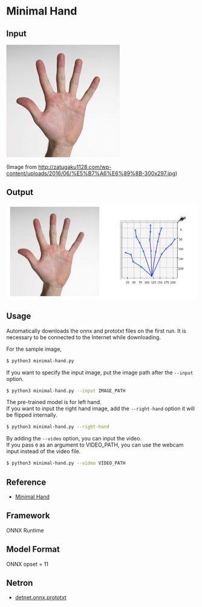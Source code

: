 # Minimal Hand

## Input

![Input](demo.jpg)

(Image from http://zatugaku1128.com/wp-content/uploads/2016/06/%E5%B7%A6%E6%89%8B-300x297.jpg)

## Output

![Output](output.png)

## Usage
Automatically downloads the onnx and prototxt files on the first run.
It is necessary to be connected to the Internet while downloading.

For the sample image,
``` bash
$ python3 minimal-hand.py
```

If you want to specify the input image, put the image path after the `--input` option.  
```bash
$ python3 minimal-hand.py --input IMAGE_PATH
```

The pre-trained model is for left hand.  
If you want to input the right hand image, add the `--right-hand` option it will be flipped internally.
```bash
$ python3 minimal-hand.py --right-hand
```

By adding the `--video` option, you can input the video.   
If you pass `0` as an argument to VIDEO_PATH, you can use the webcam input instead of the video file.
```bash
$ python3 minimal-hand.py --video VIDEO_PATH
```

## Reference

- [Minimal Hand](https://github.com/CalciferZh/minimal-hand)

## Framework

ONNX Runtime

## Model Format

ONNX opset = 11

## Netron

- [detnet.onnx.prototxt](https://netron.app/?url=https://storage.googleapis.com/ailia-models/minimal-hand/detnet.onnx.prototxt)

